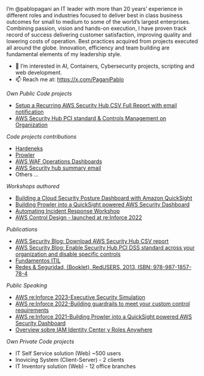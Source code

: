 I’m @pablopagani an IT leader with more than 20 years’ experience in different roles and industries focused to deliver best in class business outcomes for small to medium to some of the world’s largest enterprises.
Combining passion, vision and hands-on execution, I have proven track record of success delivering customer satisfaction, improving quality and lowering costs of operation. 
Best practices acquired from projects executed all around the globe. Innovation, efficiency and team building are fundamental elements of my leadership style.

- 👀 I’m interested in AI, Containers, Cybersecurity projects, scripting and web development.
- 📫 Reach me at: https://x.com/PaganiPablo

*Own Public Code projects*
- [Setup a Recurring AWS Security Hub CSV Full Report with email notification](https://github.com/aws-samples/aws-security-hub-full-report-email/)
- [AWS Security Hub PCI standard & Controls Management on Organization](https://awsiammedia.s3.amazonaws.com/public/sample/987-Security-Hub-PCI-DSS-standard/SH-PCI-enabler.yaml)

*Code projects contributions*
- [Hardeneks](https://github.com/aws-samples/hardeneks)
- [Prowler](https://github.com/prowler-cloud/prowler)
- [AWS WAF Operations Dashboards](https://github.com/aws-samples/aws-waf-ops-dashboards/tree/main)
- [AWS Security hub summary email](https://github.com/aws-samples/aws-security-hub-summary-email)
- Others ...

*Workshops authored*
- [Building a Cloud Security Posture Dashboard with Amazon QuickSight](https://catalog.workshops.aws/securitydashboard/en-US)
- [Building Prowler into a QuickSight powered AWS Security Dashboard](https://quicksight-security-dashboard.workshop.aws/)
- [Automating Incident Response Workshop](https://catalog.workshops.aws/auto-incident-response)
- [AWS Control Design - launched at re:Inforce 2022](https://catalog.workshops.aws/control-design/en-US)

*Publications*
- [AWS Security Blog: Download AWS Security Hub CSV report](https://aws.amazon.com/blogs/security/download-aws-security-hub-csv-report/)
- [AWS Security Blog: Enable Security Hub PCI DSS standard across your organization and disable specific controls](https://aws.amazon.com/blogs/security/enable-security-hub-pci-dss-standard-across-your-organization-and-disable-specific-controls/)
- [Fundamentos ITIL](https://uai.edu.ar/ciiti/2018/libro/programa04-bsas-proyecto2.asp)
- [Redes & Seguridad, (Booklet), RedUSERS, 2013, ISBN: 978-987-1857-78-4](https://www.studocu.com/es-mx/document/universidad-autonoma-de-occidente-mexico/seguridad-en-redes/tecnico-en-redes-y-seguridad-12-seguridad-fisica-de-la-red-users/22621874)

*Public Speaking*
- [AWS re:Inforce 2023-Executive Security Simulation](https://www.linkedin.com/feed/update/urn:li:activity:7074510984404439040/)
- [AWS re:Inforce 2022-Building guardrails to meet your custom control requirements](https://d1.awsstatic.com/events/aws-reinforce-2022/GRC471_Building-guardrails-to-meet-your-custom-control-requirements.pdf)
- [AWS re:Inforce 2021-Building Prowler into a QuickSight powered AWS Security Dashboard](https://catalog.us-east-1.prod.workshops.aws/workshops/b1cdc52b-eb11-44ed-8dc8-9dfe5fb254f5/en-US)
- [Overview sobre IAM Identity Center y Roles Anywhere](https://www.youtube.com/watch?v=X8zlJ6QiGGQ)

*Own Private Code projects*
- IT Self Service solution (Web) ~500 users
- Inovicing System (Client-Server) - 2 clients
- IT Inventory solution (Web) - 12 office branches
